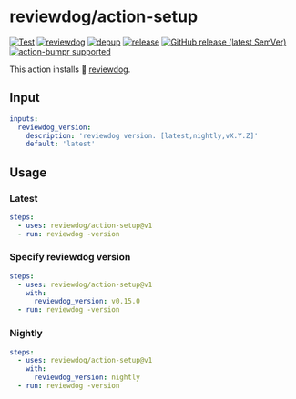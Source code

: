# reviewdog/action-setup

[![Test](https://github.com/reviewdog/action-setup/workflows/Test/badge.svg)](https://github.com/reviewdog/action-setup/actions?query=workflow%3ATest)
[![reviewdog](https://github.com/reviewdog/action-setup/workflows/reviewdog/badge.svg)](https://github.com/reviewdog/action-setup/actions?query=workflow%3Areviewdog)
[![depup](https://github.com/reviewdog/action-setup/workflows/depup/badge.svg)](https://github.com/reviewdog/action-setup/actions?query=workflow%3Adepup)
[![release](https://github.com/reviewdog/action-setup/workflows/release/badge.svg)](https://github.com/reviewdog/action-setup/actions?query=workflow%3Arelease)
[![GitHub release (latest SemVer)](https://img.shields.io/github/v/release/reviewdog/action-setup?logo=github&sort=semver)](https://github.com/reviewdog/action-setup/releases)
[![action-bumpr supported](https://img.shields.io/badge/bumpr-supported-ff69b4?logo=github&link=https://github.com/haya14busa/action-bumpr)](https://github.com/haya14busa/action-bumpr)

This action installs :dog: [reviewdog](https://github.com/reviewdog/reviewdog).

## Input
```yaml
inputs:
  reviewdog_version:
    description: 'reviewdog version. [latest,nightly,vX.Y.Z]'
    default: 'latest'
```

## Usage

### Latest
```yaml
steps:
  - uses: reviewdog/action-setup@v1
  - run: reviewdog -version
```

### Specify reviewdog version
```yaml
steps:
  - uses: reviewdog/action-setup@v1
    with:
      reviewdog_version: v0.15.0
  - run: reviewdog -version
```

### Nightly
```yaml
steps:
  - uses: reviewdog/action-setup@v1
    with:
      reviewdog_version: nightly
  - run: reviewdog -version
```
